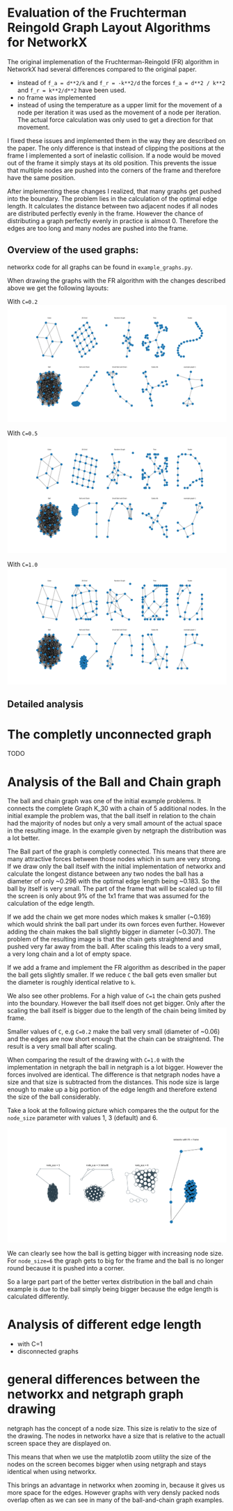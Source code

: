 # Evaluation of the Fruchterman Reingold Graph Layout Algorithms for NetworkX

The original implemenation of the Fruchterman-Reingold (FR) algorithm in
NetworkX had several differences compared to the original paper.

- instead of `f_a = d**2/k` and `f_r = -k**2/d` the forces `f_a = d**2 / k**2`
  and `f_r = k**2/d**2` have been used.
- no frame was implemented
- instead of using the temperature as a upper limit for the movement of a node
  per iteration it was used as the movement of a node per iteration.
  The actual force calculation was only used to get a direction for that movement.

I fixed these issues and implemented them in the way they are described on the
paper.
The only difference is that instead of clipping the positions at the frame I implemented
a sort of inelastic collision.
If a node would be moved out of the frame it simply stays at its old position.
This prevents the issue that multiple nodes are pushed into the corners of the
frame and therefore have the same position.

After implementing these changes I realized, that many graphs get pushed into
the boundary.
The problem lies in the calculation of the optimal edge length.
It calculates the distance between two adjacent nodes if all nodes are distributed
perfectly evenly in the frame.
However the chance of distributing a graph perfectly evenly in practice is almost 0.
Therefore the edges are too long and many nodes are pushed into the frame.

## Overview of the used graphs:

networkx code for all graphs can be found in `example_graphs.py`.

When drawing the graphs with the FR algorithm with the changes described above
we get the following layouts:

With `C=0.2`
![fr_boundary_c=0.2](figs/fr_boundary_c_0.2.png)

With `C=0.5`
![fr_boundary_c=0.5](figs/fr_boundary_c_0.5.png)

With `C=1.0`
![fr_boundary_c=1.0](figs/fr_boundary_c_1.png)

## Detailed analysis

# The completly unconnected graph

TODO

# Analysis of the Ball and Chain graph

The ball and chain graph was one of the initial example problems.
It connects the complete Graph K_30 with a chain of 5 additional nodes.
In the initial example the problem was, that the ball itself in relation to the
chain had the majority of nodes but only a very small amount of the actual space
in the resulting image.
In the example given by netgraph the distribution was a lot better.

The Ball part of the graph is completly connected.
This means that there are many attractive forces between those nodes which in
sum are very strong.
If we draw only the ball itself with the initial implementation of networkx
and calculate the longest distance between any two nodes the ball has a
diameter of only ~0.296 with the optimal edge length being ~0.183.
So the ball by itself is very small. The part of the frame that will be scaled
up to fill the screen is only about 9% of the 1x1 frame that was assumed for
the calculation of the edge length.

If we add the chain we get more nodes which makes k smaller (~0.169) which would
shrink the ball part under its own forces even further.
However adding the chain makes the ball slightly bigger in diameter (~0.307).
The problem of the resulting image is that the chain gets straightend and
pushed very far away from the ball.
After scaling this leads to a very small, a very long chain and a lot of empty
space.

If we add a frame and implement the FR algorithm as described in the paper
the ball gets slightly smaller. If we reduce `C` the ball gets even smaller
but the diameter is roughly identical relative to `k`.

We also see other problems.
For a high value of `C=1` the chain gets pushed into the boundary.
However the ball itself does not get bigger.
Only after the scaling the ball itself is bigger due to the length of the chain
being limited by frame.

Smaller values of `C`, e.g `C=0.2` make the ball very small (diameter of ~0.06)
and the edges are now short enough that the chain can be straightend.
The result is a very small ball after scaling.

When comparing the result of the drawing with `C=1.0` with the implementation
in netgraph the ball in netgraph is a lot bigger.
However the forces involved are identical.
The difference is that netgraph nodes have a size and that size
is subtracted from the distances.
This node size is large enough to make up a big portion of the edge length
and therefore extend the size of the ball considerably.

Take a look at the following picture which compares the the output for the
`node_size` parameter with values 1, 3 (default) and 6.

![Node size comparison](figs/netgraph_node_size_comparison.png)

We can clearly see how the ball is getting bigger with increasing
node size. For `node_size=6` the graph gets to big for the frame and the
ball is no longer round because it is pushed into a corner.

So a large part part of the better vertex distribution in the ball and chain
example is due to the ball simply being bigger because the edge length is
calculated differently.

# Analysis of different edge length

  - with C=1
  - disconnected graphs

# general differences between the networkx and netgraph graph drawing

netgraph has the concept of a node size.
This size is relativ to the size of the drawing.
The nodes in networkx have a size that is relative to the actuall screen space
they are displayed on.

This means that when we use the matplotlib zoom utility the size of the nodes
on the screen becomes bigger when using netgraph and stays identical when using
networkx.

This brings an advantage in networkx when zooming in, because it gives us more
space for the edges. However graphs with very densly packed nods overlap often
as we can see in many of the ball-and-chain graph examples.
